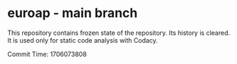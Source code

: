 # euroap - main branch

This repository contains frozen state of the repository.
Its history is cleared. It is used only for static code
analysis with Codacy.

Commit Time: 1706073808